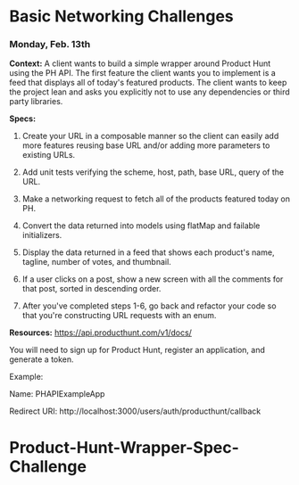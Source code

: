 # Basic Networking Challenges
### Monday, Feb. 13th

**Context:** A client wants to build a simple wrapper around Product Hunt using the PH API. The first feature the client wants you to implement is a feed that displays all of today's featured products. The client wants to keep the project lean and asks you explicitly not to use any dependencies or third party libraries.

**Specs:**

1. Create your URL in a composable manner so the client can easily add more features reusing base URL and/or adding more parameters to existing URLs.

2. Add unit tests verifying the scheme, host, path, base URL, query of the URL.

3. Make a networking request to fetch all of the products featured today on PH.

4. Convert the data returned into models using flatMap and failable initializers.

5. Display the data returned in a feed that shows each product's name, tagline, number of votes, and thumbnail.

6. If a user clicks on a post, show a new screen with all the comments for that post, sorted in descending order.

7. After you've completed steps 1-6, go back and refactor your code so that you're constructing URL requests with an enum.

**Resources:**
https://api.producthunt.com/v1/docs/

You will need to sign up for Product Hunt, register an application, and generate a token.

Example:

Name: PHAPIExampleApp

Redirect URI: http://localhost:3000/users/auth/producthunt/callback
# Product-Hunt-Wrapper-Spec-Challenge
